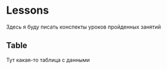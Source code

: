 # Lessons 

Здесь я буду писать конспекты уроков пройденных занятий

## Table

Тут какая-то таблица с данными